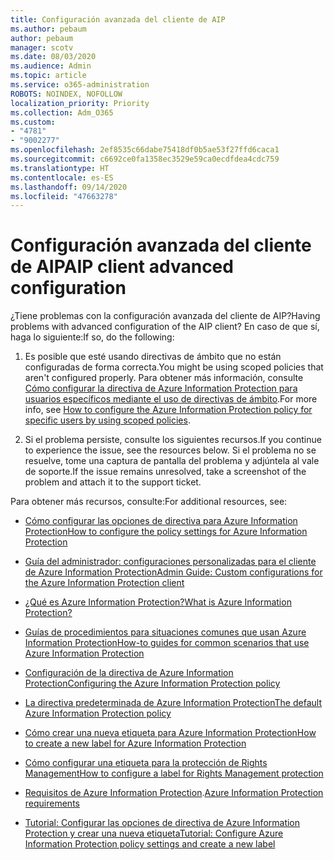```yaml
---
title: Configuración avanzada del cliente de AIP
ms.author: pebaum
author: pebaum
manager: scotv
ms.date: 08/03/2020
ms.audience: Admin
ms.topic: article
ms.service: o365-administration
ROBOTS: NOINDEX, NOFOLLOW
localization_priority: Priority
ms.collection: Adm_O365
ms.custom:
- "4781"
- "9002277"
ms.openlocfilehash: 2ef8535c66dabe75418df0b5ae53f27ffd6caca1
ms.sourcegitcommit: c6692ce0fa1358ec3529e59ca0ecdfdea4cdc759
ms.translationtype: HT
ms.contentlocale: es-ES
ms.lasthandoff: 09/14/2020
ms.locfileid: "47663278"
---
```

# <a name="aip-client-advanced-configuration"></a><span data-ttu-id="bff2f-102">Configuración avanzada del cliente de AIP</span><span class="sxs-lookup"><span data-stu-id="bff2f-102">AIP client advanced configuration</span></span>

<span data-ttu-id="bff2f-103">¿Tiene problemas con la configuración avanzada del cliente de AIP?</span><span class="sxs-lookup"><span data-stu-id="bff2f-103">Having problems with advanced configuration of the AIP client?</span></span> <span data-ttu-id="bff2f-104">En caso de que sí, haga lo siguiente:</span><span class="sxs-lookup"><span data-stu-id="bff2f-104">If so, do the following:</span></span>

1. <span data-ttu-id="bff2f-105">Es posible que esté usando directivas de ámbito que no están configuradas de forma correcta.</span><span class="sxs-lookup"><span data-stu-id="bff2f-105">You might be using scoped policies that aren't configured properly.</span></span> <span data-ttu-id="bff2f-106">Para obtener más información, consulte [Cómo configurar la directiva de Azure Information Protection para usuarios específicos mediante el uso de directivas de ámbito](https://docs.microsoft.com/azure/information-protection/configure-policy-scope).</span><span class="sxs-lookup"><span data-stu-id="bff2f-106">For more info, see [How to configure the Azure Information Protection policy for specific users by using scoped policies](https://docs.microsoft.com/azure/information-protection/configure-policy-scope).</span></span>

2. <span data-ttu-id="bff2f-107">Si el problema persiste, consulte los siguientes recursos.</span><span class="sxs-lookup"><span data-stu-id="bff2f-107">If you continue to experience the issue, see the resources below.</span></span> <span data-ttu-id="bff2f-108">Si el problema no se resuelve, tome una captura de pantalla del problema y adjúntela al vale de soporte.</span><span class="sxs-lookup"><span data-stu-id="bff2f-108">If the issue remains unresolved,  take a screenshot of the problem and attach it to the support ticket.</span></span>

<span data-ttu-id="bff2f-109">Para obtener más recursos, consulte:</span><span class="sxs-lookup"><span data-stu-id="bff2f-109">For additional resources, see:</span></span>

- [<span data-ttu-id="bff2f-110">Cómo configurar las opciones de directiva para Azure Information Protection</span><span class="sxs-lookup"><span data-stu-id="bff2f-110">How to configure the policy settings for Azure Information Protection</span></span>](https://docs.microsoft.com/azure/information-protection/configure-policy-settings)  
    
- [<span data-ttu-id="bff2f-111">Guía del administrador: configuraciones personalizadas para el cliente de Azure Information Protection</span><span class="sxs-lookup"><span data-stu-id="bff2f-111">Admin Guide: Custom configurations for the Azure Information Protection client</span></span>](https://docs.microsoft.com/azure/information-protection/rms-client/client-admin-guide-customizations)  
    
- [<span data-ttu-id="bff2f-112">¿Qué es Azure Information Protection?</span><span class="sxs-lookup"><span data-stu-id="bff2f-112">What is Azure Information Protection?</span></span>](https://docs.microsoft.com/azure/information-protection/what-is-information-protection)  
    
- [<span data-ttu-id="bff2f-113">Guías de procedimientos para situaciones comunes que usan Azure Information Protection</span><span class="sxs-lookup"><span data-stu-id="bff2f-113">How-to guides for common scenarios that use Azure Information Protection</span></span>](https://docs.microsoft.com/azure/information-protection/how-to-guides)  
    
- [<span data-ttu-id="bff2f-114">Configuración de la directiva de Azure Information Protection</span><span class="sxs-lookup"><span data-stu-id="bff2f-114">Configuring the Azure Information Protection policy</span></span>](https://docs.microsoft.com/azure/information-protection/deploy-use/configure-policy)  
    
- [<span data-ttu-id="bff2f-115">La directiva predeterminada de Azure Information Protection</span><span class="sxs-lookup"><span data-stu-id="bff2f-115">The default Azure Information Protection policy</span></span>](https://docs.microsoft.com/azure/information-protection/deploy-use/configure-policy-default)  
    
- [<span data-ttu-id="bff2f-116">Cómo crear una nueva etiqueta para Azure Information Protection</span><span class="sxs-lookup"><span data-stu-id="bff2f-116">How to create a new label for Azure Information Protection</span></span>](https://docs.microsoft.com/azure/information-protection/deploy-use/configure-policy-new-label)  
    
- [<span data-ttu-id="bff2f-117">Cómo configurar una etiqueta para la protección de Rights Management</span><span class="sxs-lookup"><span data-stu-id="bff2f-117">How to configure a label for Rights Management protection</span></span>](https://docs.microsoft.com/azure/information-protection/deploy-use/configure-policy-protection)  
    
- <span data-ttu-id="bff2f-118">[Requisitos de Azure Information Protection](https://docs.microsoft.com/azure/information-protection/get-started/requirements).</span><span class="sxs-lookup"><span data-stu-id="bff2f-118">[Azure Information Protection requirements](https://docs.microsoft.com/azure/information-protection/get-started/requirements)</span></span>

- [<span data-ttu-id="bff2f-119">Tutorial: Configurar las opciones de directiva de Azure Information Protection y crear una nueva etiqueta</span><span class="sxs-lookup"><span data-stu-id="bff2f-119">Tutorial: Configure Azure Information Protection policy settings and create a new label</span></span>](https://docs.microsoft.com/azure/information-protection/get-started/infoprotect-quick-start-tutorial)